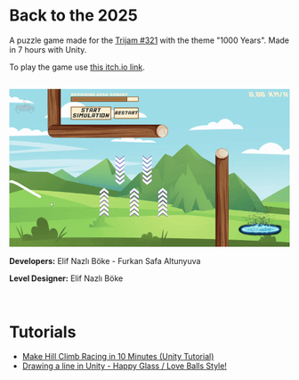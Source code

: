 # Back to the 2025

A puzzle game made for the [Trijam #321](https://itch.io/jam/trijam-321) with the theme "1000 Years". Made in 7 hours with Unity.

To play the game use [this itch.io link](https://fsaltunyuva.itch.io/back-to-the-2025).

<br>

<img src="https://github.com/elifnazlib/Trijam-321/blob/main/backtothe2025_gameplay.gif" width="515" />

<br>

**Developers:** Elif Nazlı Böke - Furkan Safa Altunyuva

**Level Designer:** Elif Nazlı Böke

<br>

# Tutorials
- [Make Hill Climb Racing in 10 Minutes (Unity Tutorial)](https://www.youtube.com/watch?v=E8lR59Yb2A0)
- [Drawing a line in Unity - Happy Glass / Love Balls Style!](https://www.youtube.com/watch?v=SmAwege_im8)
